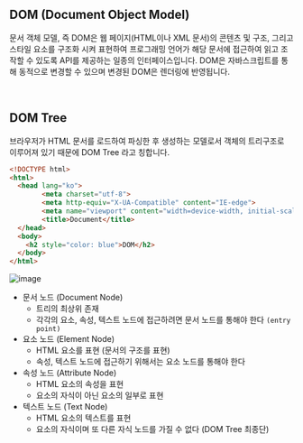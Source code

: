 ## DOM (Document Object Model)

문서 객체 모델, 즉 DOM은 웹 페이지(HTML이나 XML 문서)의 콘텐츠 및 구조, 그리고 스타일 요소를 구조화 시켜 표현하여 프로그래밍 언어가 해당 문서에 접근하여 읽고 조작할 수 있도록 API를 제공하는 일종의 인터페이스입니다. DOM은 자바스크립트를 통해 동적으로 변경할 수 있으며 변경된 DOM은 렌더링에 반영됩니다.
 
<br /> 

## DOM Tree

브라우저가 HTML 문서를 로드하여 파싱한 후 생성하는 모델로서 객체의 트리구조로 이루어져 있기 때문에 DOM Tree 라고 칭합니다.

```html
<!DOCTYPE html>
<html>
  <head lang="ko">
		<meta charset="utf-8">
		<meta http-equiv="X-UA-Compatible" content="IE-edge">
		<meta name="viewport" content="width=device-width, initial-scale=1.0">
		<title>Document</title>
  </head>
  <body>
    <h2 style="color: blue">DOM</h2>
  </body>
</html>
```

![image](https://github.com/CS-TeamStudy/CS_Study_for_Interview/assets/116873887/1cbf0f42-292f-4448-b4e7-42f10d5b3776)


- 문서 노드 (Document Node)
    - 트리의 최상위 존재
    - 각각의 요소, 속성, 텍스트 노드에 접근하려면 문서 노드를 통해야 한다 `(entry point)`
- 요소 노드 (Element Node)
    - HTML 요소를 표현 (문서의 구조를 표현)
    - 속성, 텍스트 노드에 접근하기 위해서는 요소 노드를 통해야 한다
- 속성 노드 (Attribute Node)
    - HTML 요소의 속성을 표현
    - 요소의 자식이 아닌 요소의 일부로 표현
- 텍스트 노드 (Text Node)
    - HTML 요소의 텍스트를 표현
    - 요소의 자식이며 또 다른 자식 노드를 가질 수 없다 (DOM Tree 최종단)
